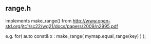 range.h
-------
implements make\_range() from http://www.open-std.org/jtc1/sc22/wg21/docs/papers/2009/n2995.pdf

e.g.
  for( auto const& x : make\_range( mymap.equal\_range(key) ) );
